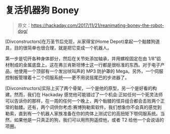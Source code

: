 # 复活机器狗 Boney

> 原文：<https://hackaday.com/2017/11/21/reanimating-boney-the-robot-dog/>

[Divconstructors]在万圣节后兑现，从家得宝(Home Depot)拿起一个骷髅狗道具，目的很简单也很合理，就是把它变成一个机器人。

第一步是切开各种身体部分，然后在关节处添加轴承，并用螺栓固定在由 1/8”铝材制成的金属底盘上。这在弗兰肯斯坦博士这一行都是很标准的东西。对于电子产品，他使用一个顶部有一个发出吠叫声的 MP3 防护罩的 Mega。另外，一个伺服控制板管理着十二个伺服系统——更不用说摇尾巴的步进器了。

[Divconstructors]实际上买了两个骨架，一个是他的原型，另一个是好看的构建。然而，我们在 Hackaday 感觉他可能错过了一个机会:正如任何一个死灵法师可以告诉你的那样，在一周的任何一个晚上，两个骷髅的怪异组合都会击败两个正常的骷髅。还有，两个词供你考虑:赛博狗勒索软件。我们想象你不会真的感觉到勒索，直到有一个机器人家族准备在你的肉体上测试它的高扭矩下颚伺服系统。当然，如果他是一只真正的狗，我们可以用热狗遥控他，或者 T2 给他一个会说话的项圈。